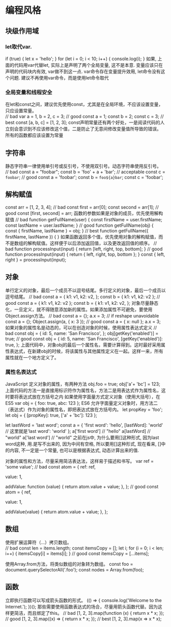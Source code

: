# 编程风格  
## 块级作用域 
### let取代var. 
if (true) {
  let x = 'hello';
}
for (let i = 0; i < 10; i++) {
  console.log(i);
}
如果, 上面的代码用var代替let, 实际上是声明了两个全局变量, 这不是本意. 变量应该只在声明的代码块内有效, var做不到这一点. 
var命令存在变量提升效用, let命令没有这个问题. 
建议不再使用var命令，而是使用let命令取代

### 全局变量和线程安全  
在let和const之间，建议优先使用const，尤其是在全局环境，不应该设置变量，只应设置常量。  
// bad
var a = 1, b = 2, c = 3;
// good
const a = 1;
const b = 2;
const c = 3;
// best
const [a, b, c] = [1, 2, 3];
const声明常量还有两个好处，一是阅读代码的人立刻会意识到不应该修改这个值，二是防止了无意间修改变量值所导致的错误。
所有的函数都应该设置为常量

## 字符串 
静态字符串一律使用单引号或反引号，不使用双引号。动态字符串使用反引号。  
// bad
const a = "foobar";
const b = 'foo' + a + 'bar';
// acceptable
const c = `foobar`;
// good
const a = 'foobar';
const b = `foo${a}bar`;
const c = 'foobar';

## 解构赋值  
const arr = [1, 2, 3, 4];
// bad
const first = arr[0];
const second = arr[1];
// good
const [first, second] = arr;
函数的参数如果是对象的成员，优先使用解构赋值
// bad
function getFullName(user) {
  const firstName = user.firstName;
  const lastName = user.lastName;
}
// good
function getFullName(obj) {
  const { firstName, lastName } = obj;
}
// best
function getFullName({ firstName, lastName }) {
}
如果函数返回多个值，优先使用对象的解构赋值，而不是数组的解构赋值。这样便于以后添加返回值，以及更改返回值的顺序。
// bad
function processInput(input) {
  return [left, right, top, bottom];
}
// good
function processInput(input) {
  return { left, right, top, bottom };
}
const { left, right } = processInput(input);

## 对象
单行定义的对象，最后一个成员不以逗号结尾。多行定义的对象，最后一个成员以逗号结尾。
// bad
const a = { k1: v1, k2: v2, };
const b = {
  k1: v1,
  k2: v2
};
// good
const a = { k1: v1, k2: v2 };
const b = {
  k1: v1,
  k2: v2,
};
对象尽量静态化，一旦定义，就不得随意添加新的属性。如果添加属性不可避免，要使用Object.assign方法。
// bad
const a = {};
a.x = 3;
// if reshape unavoidable
const a = {};
Object.assign(a, { x: 3 });
// good
const a = { x: null };
a.x = 3;
如果对象的属性名是动态的，可以在创造对象的时候，使用属性表达式定义
// bad
const obj = {
  id: 5,
  name: 'San Francisco',
};
obj[getKey('enabled')] = true;
// good
const obj = {
  id: 5,
  name: 'San Francisco',
  [getKey('enabled')]: true,
};
上面代码中，对象obj的最后一个属性名，需要计算得到。这时最好采用属性表达式，在新建obj的时候，将该属性与其他属性定义在一起。这样一来，所有属性就在一个地方定义了。

### 属性名表达式
JavaScript 定义对象的属性，有两种方法 
obj.foo = true;
obj['a'+ 'bc'] = 123;
上面代码的方法一是直接用标识符作为属性名，方法二是用表达式作为属性名，这时要将表达式放在方括号之内
如果使用字面量方式定义对象（使用大括号），在 ES5 
var obj = {
  foo: true,
  abc: 123
};
ES6 允许字面量定义对象时，用方法二（表达式）作为对象的属性名，即把表达式放在方括号内。
let propKey = 'foo';
let obj = {
  [propKey]: true,
  ['a' + 'bc']: 123
};

let lastWord = 'last word';
const a = {
  'first word': 'hello',
  [lastWord]: 'world' // 这里就是'last word': 'world'
};
a['first word'] // "hello"
a[lastWord] // "world"
a['last word'] // "world"
之前在js中, 为什么要用[]这种形式, 因为last word这种, 用.是写不出来的, 因为中间有空格, 所以要用[]这种形式, 现在看来, []中的内容, 不一定是一个常量, 也可以是根据表达式, 动态计算出来的值. 

对象的属性和方法，尽量采用简洁表达法，这样易于描述和书写。
var ref = 'some value';
// bad
const atom = {
  ref: ref,

  value: 1,

  addValue: function (value) {
    return atom.value + value;
  },
};
// good
const atom = {
  ref,

  value: 1,

  addValue(value) {
    return atom.value + value;
  },
};

## 数组
使用扩展运算符（...）拷贝数组。  
// bad
const len = items.length;
const itemsCopy = [];
let i;
for (i = 0; i < len; i++) {
  itemsCopy[i] = items[i];
}
// good
const itemsCopy = [...items];

使用Array.from方法，将类似数组的对象转为数组。
const foo = document.querySelectorAll('.foo');
const nodes = Array.from(foo);


## 函数 
立即执行函数可以写成箭头函数的形式。
(() => {
  console.log('Welcome to the Internet.');
})();
那些需要使用函数表达式的场合，尽量用箭头函数代替。因为这样更简洁，而且绑定了this。
// bad
[1, 2, 3].map(function (x) {
  return x * x;
});
// good
[1, 2, 3].map((x) => {
  return x * x;
});
// best
[1, 2, 3].map(x => x * x);